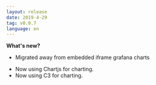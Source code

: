 ```yaml
---
layout: release
date: 2019-4-29
tag: v0.0.7
language: en
---
```


**What's new?**

- Migrated away from embedded iframe grafana charts

* Now using Chartjs for charting.
* Now using C3 for charting.
